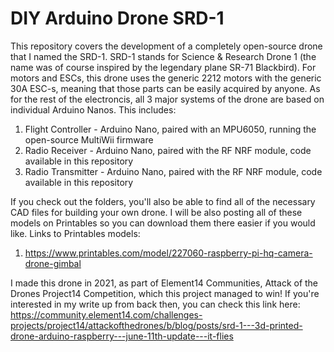 # DIY Arduino Drone SRD-1

This repository covers the development of a completely open-source drone that I named the SRD-1. SRD-1 stands for Science & Research Drone 1 (the name was of course inspired by the legendary plane SR-71 Blackbird). For motors and ESCs, this drone uses the generic 2212 motors with the generic 30A ESC-s, meaning that those parts can be easily acquired by anyone. As for the rest of the electroncis, all 3 major systems of the drone are based on individual Arduino Nanos. This includes:

1. Flight Controller - Arduino Nano, paired with an MPU6050, running the open-source MultiWii firmware
2. Radio Receiver - Arduino Nano, paired with the RF NRF module, code available in this repository
3. Radio Transmitter - Arduino Nano, paired with the RF NRF module, code available in this repository

If you check out the folders, you'll also be able to find all of the necessary CAD files for building your own drone. I will be also posting all of these models on Printables so you can download them there easier if you would like. Links to Printables models:

1. https://www.printables.com/model/227060-raspberry-pi-hq-camera-drone-gimbal

I made this drone in 2021, as part of Element14 Communities, Attack of the Drones Project14 Competition, which this project managed to win! If you're interested in my write up from back then, you can check this link here: https://community.element14.com/challenges-projects/project14/attackofthedrones/b/blog/posts/srd-1---3d-printed-drone-arduino-raspberry---june-11th-update---it-flies

